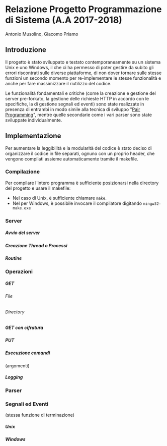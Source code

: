 # Relazione Progetto Programmazione di Sistema (A.A 2017-2018)
Antonio Musolino, Giacomo Priamo

## Introduzione
Il progetto è stato sviluppato e testato contemporaneamente su un sistema Unix e uno Windows, il che ci ha permesso di 
poter gestire da subito gli errori riscontrati sulle diverse piattaforme, di non dover tornare 
sulle stesse funzioni un secondo momento per re-implementare le stesse funzionalità 
e anche per fare massimizzare il riutilizzo del codice.

Le funzionalità fondamentali e critiche (come la creazione e gestione del server pre-forkato, la gestione delle 
richieste HTTP in accordo con le specifiche, la di gestione segnali ed eventi) sono state realizzate in presenza di 
entrambi in modo  simile alla tecnica di sviluppo "[Pair Programming](https://en.wikipedia.org/wiki/Pair_programming)", 
mentre quelle secondarie come i vari parser sono state sviluppate individualmente.  

## Implementazione
Per aumentare la leggibilità e la modularità del codice è stato deciso di organizzare il codice in file separati, 
ognuno con un proprio header, che vengono compilati assieme automaticamente tramite il makefile.

### Compilazione
Per compilare l'intero programma è sufficiente posizionarsi nella directory del progetto e usare il makefile:

- Nel caso di Unix, è sufficiente chiamare `make`.
- Nel per Windows, è possibile invocare il compilatore digitando `mingw32-make.exe` 

### Server
##### Avvio del server
##### Creazione Thread o Processi
##### Routine 


### Operazioni

##### GET
###### File
###### Directory
##### GET con cifratura
##### PUT
##### Esecuzione comandi
(argomenti)
##### Logging

### Parser

### Segnali ed Eventi
(stessa funzione di terminazione)
##### Unix
##### Windows

